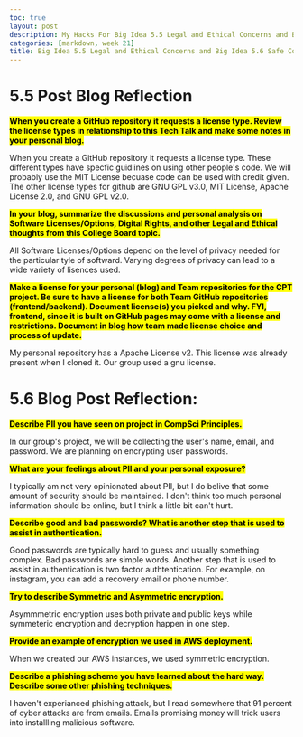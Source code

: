 ```yaml
---
toc: true
layout: post
description: My Hacks For Big Idea 5.5 Legal and Ethical Concerns and Big Idea 5.6 Safe Computing
categories: [markdown, week 21]
title: Big Idea 5.5 Legal and Ethical Concerns and Big Idea 5.6 Safe Computing
--- 
```

# 5.5 Post Blog Reflection 

**<mark>When you create a GitHub repository it requests a license type. Review the license types in relationship to this Tech Talk and make some notes in your personal blog.</mark>**

When you create a GitHub repository it requests a license type. These different types have specfic guidlines on using other people's code. We will probably use the MIT License becuase code can be used with credit given. The other license types for github are GNU GPL v3.0, MIT License, Apache License 2.0, and GNU GPL v2.0.

**<mark>In your blog, summarize the discussions and personal analysis on Software Licenses/Options, Digital Rights, and other Legal and Ethical thoughts from this College Board topic.</mark>**

All Software Licenses/Options depend on the level of privacy needed for the particular tyle of softward. Varying degrees of privacy can lead to a wide variety of lisences used. 

**<mark>Make a license for your personal (blog) and Team repositories for the CPT project. Be sure to have a license for both Team GitHub repositories (frontend/backend). Document license(s) you picked and why. FYI, frontend, since it is built on GitHub pages may come with a license and restrictions. Document in blog how team made license choice and process of update.</mark>**

My personal repository has a Apache License v2. This license was already present when I cloned it. Our group used a gnu license. 

# 5.6 Blog Post Reflection:

**<mark>Describe PII you have seen on project in CompSci Principles.</mark>**

In our group's project, we will be collecting the user's name, email, and password. We are planning on encrypting user passwords. 

**<mark>What are your feelings about PII and your personal exposure?</mark>**

I typically am not very opinionated about PII, but I do belive that some amount of security should be maintained. I don't think too much personal information should be online, but I think a little bit can't hurt. 

**<mark>Describe good and bad passwords? What is another step that is used to assist in authentication.</mark>**

Good passwords are typically hard to guess and usually something complex. Bad passwords are simple words. Another step that is used to assist in authentication is two factor authtentication. For example, on instagram, you can add a recovery email or phone number. 

**<mark>Try to describe Symmetric and Asymmetric encryption.</mark>**

Asymmmetric encryption uses both private and public keys while symmeteric encryption and decryption happen in one step. 

**<mark>Provide an example of encryption we used in AWS deployment.</mark>**

When we created our AWS instances, we used symmetric encryption. 

**<mark>Describe a phishing scheme you have learned about the hard way. Describe some other phishing techniques.</mark>**

I haven't experianced phishing attack, but I read somewhere that 91 percent of cyber attacks are from emails. Emails promising money will trick users into installling malicious software. 